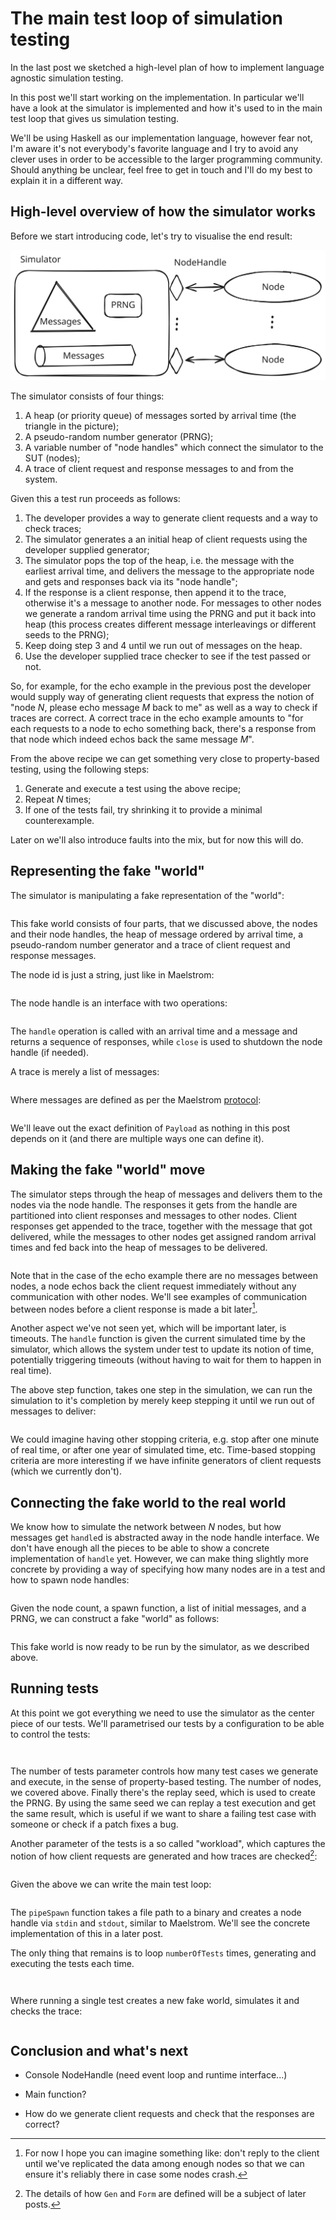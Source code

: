 # The main test loop of simulation testing

In the last post we sketched a high-level plan of how to implement
language agnostic simulation testing.

In this post we'll start working on the implementation. In particular we'll
have a look at the simulator is implemented and how it's used to in the main
test loop that gives us simulation testing.

We'll be using Haskell as our implementation language, however fear
not, I'm aware it's not everybody's favorite language and I try to avoid any
clever uses in order to be accessible to the larger programming community.
Should anything be unclear, feel free to get in touch and I'll do my best to
explain it in a different way.

## High-level overview of how the simulator works

Before we start introducing code, let's try to visualise the end result:

![Picture of simulator and nodes](../image/simulator.svg)

The simulator consists of four things:

  1. A heap (or priority queue) of messages sorted by arrival time (the
     triangle in the picture);
  2. A pseudo-random number generator (PRNG);
  3. A variable number of "node handles" which connect the simulator to the SUT
     (nodes);
  4. A trace of client request and response messages to and from the system.

Given this a test run proceeds as follows:

  1. The developer provides a way to generate client requests and a way to
     check traces;
  2. The simulator generates a an initial heap of client requests using the
     developer supplied generator;
  3. The simulator pops the top of the heap, i.e. the message with the earliest
     arrival time, and delivers the message to the appropriate node and gets
     and responses back via its "node handle";
  4. If the response is a client response, then append it to the trace,
     otherwise it's a message to another node. For messages to other nodes we
     generate a random arrival time using the PRNG and put it back into heap
     (this process creates different message interleavings or different seeds
     to the PRNG);
  5. Keep doing step 3 and 4 until we run out of messages on the heap.
  6. Use the developer supplied trace checker to see if the test passed or not.

So, for example, for the echo example in the previous post the developer would
supply way of generating client requests that express the notion of "node $N$,
please echo message $M$ back to me" as well as a way to check if traces are
correct. A correct trace in the echo example amounts to "for each requests to a
node to echo something back, there's a response from that node which indeed
echos back the same message $M$".

From the above recipe we can get something very close to property-based
testing, using the following steps:

  1. Generate and execute a test using the above recipe;
  2. Repeat $N$ times;
  3. If one of the tests fail, try shrinking it to provide a minimal
     counterexample.

Later on we'll also introduce faults into the mix, but for now this will do.

## Representing the fake "world"

The simulator is manipulating a fake representation of the "world":

``` {.haskell include=../moskstraumen/src/Moskstraumen/Simulate.hs snippet=World}
```

This fake world consists of four parts, that we discussed above, the nodes and
their node handles, the heap of message ordered by arrival time, a
pseudo-random number generator and a trace of client request and response
messages.

The node id is just a string, just like in Maelstrom:

``` {.haskell include=../moskstraumen/src/Moskstraumen/NodeId.hs snippet=NodeId}
```

The node handle is an interface with two operations:

``` {.haskell include=../moskstraumen/src/Moskstraumen/NodeHandle.hs snippet=NodeHandle}
```

The `handle` operation is called with an arrival time and a message and returns
a sequence of responses, while `close` is used to shutdown the node handle (if
needed).

A trace is merely a list of messages:

``` {.haskell include=../moskstraumen/src/Moskstraumen/Simulate.hs snippet=Trace}
```

Where messages are defined as per the Maelstrom
[protocol](https://github.com/jepsen-io/maelstrom/blob/main/doc/protocol.md):

``` {.haskell include=../moskstraumen/src/Moskstraumen/Message.hs snippet=Message}
```

We'll leave out the exact definition of `Payload` as nothing in this post
depends on it (and there are multiple ways one can define it).

## Making the fake "world" move

The simulator steps through the heap of messages and delivers them to the
nodes via the node handle. The responses it gets from the handle are
partitioned into client responses and messages to other nodes. Client responses
get appended to the trace, together with the message that got delivered,
while the messages to other nodes get assigned random arrival times and fed
back into the heap of messages to be delivered.


``` {.haskell include=../moskstraumen/src/Moskstraumen/Simulate.hs snippet=stepWorld}
```

Note that in the case of the echo example there are no messages between nodes,
a node echos back the client request immediately without any communication with
other nodes. We'll see examples of communication between nodes before a client
response is made a bit later[^1].

Another aspect we've not seen yet, which will be important later, is timeouts. The
`handle` function is given the current simulated time by the simulator, which
allows the system under test to update its notion of time, potentially
triggering timeouts (without having to wait for them to happen in real time).

The above step function, takes one step in the simulation, we can run the
simulation to it's completion by merely keep stepping it until we run out of
messages to deliver:

``` {.haskell include=../moskstraumen/src/Moskstraumen/Simulate.hs snippet=runWorld}
```

We could imagine having other stopping criteria, e.g. stop after one minute of
real time, or after one year of simulated time, etc. Time-based stopping
criteria are more interesting if we have infinite generators of client requests
(which we currently don't).

## Connecting the fake world to the real world

We know how to simulate the network between $N$ nodes, but how messages get
`handle`d is abstracted away in the node handle interface. We don't have enough
all the pieces to be able to show a concrete implementation of `handle` yet.
However, we can make thing slightly more concrete by providing a way of
specifying how many nodes are in a test and how to spawn node handles:

``` {.haskell include=../moskstraumen/src/Moskstraumen/Simulate.hs snippet=Deployment}
```

Given the node count, a spawn function, a list of initial messages, and a PRNG,
we can construct a fake "world" as follows:

``` {.haskell include=../moskstraumen/src/Moskstraumen/Simulate.hs snippet=newWorld}
```

This fake world is now ready to be run by the simulator, as we described above.

## Running tests

At this point we got everything we need to use the simulator as the center
piece of our tests. We'll parametrised our tests by a configuration to be able
to control the tests:

``` {.haskell include=../moskstraumen/src/Moskstraumen/Simulate.hs snippet=TestConfig}
```
``` {.haskell include=../moskstraumen/src/Moskstraumen/Simulate.hs snippet=defaultTestConfig}
```

The number of tests parameter controls how many test cases we generate and
execute, in the sense of property-based testing. The number of nodes, we
covered above. Finally there's the replay seed, which is used to create the
PRNG. By using the same seed we can replay a test execution and get the same
result, which is useful if we want to share a failing test case with someone or
check if a patch fixes a bug.

Another parameter of the tests is a so called "workload", which captures the
notion of how client requests are generated and how traces are checked[^2]: 

``` {.haskell include=../moskstraumen/src/Moskstraumen/Workload.hs snippet=Workload}
```

Given the above we can write the main test loop:

``` {.haskell include=../moskstraumen/src/Moskstraumen/Simulate.hs snippet=blackboxTest}
```

The `pipeSpawn` function takes a file path to a binary and creates a node
handle via `stdin` and `stdout`, similar to Maelstrom. We'll see the concrete
implementation of this in a later post.

The only thing that remains is to loop `numberOfTests` times, generating and
executing the tests each time.

``` {.haskell include=../moskstraumen/src/Moskstraumen/Simulate.hs snippet=TestResult}
```
``` {.haskell include=../moskstraumen/src/Moskstraumen/Simulate.hs snippet=runTests}
```

Where running a single test creates a new fake world, simulates it and checks
the trace:

``` {.haskell include=../moskstraumen/src/Moskstraumen/Simulate.hs snippet=runTest}
```

## Conclusion and what's next

* Console NodeHandle (need event loop and runtime interface...)

* Main function?

* How do we generate client requests and check that the responses are correct?


[^1]: For now I hope you can imagine something like: don't reply to the client
    until we've replicated the data among enough nodes so that we can ensure
    it's reliably there in case some nodes crash.

[^2]: The details of how `Gen` and `Form` are defined will be a subject of
    later posts.
